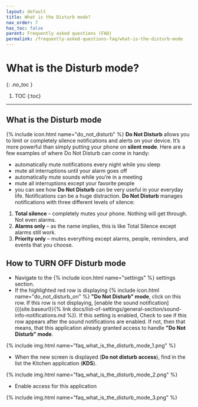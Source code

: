 ```yaml
---
layout: default
title: What is the Disturb mode?
nav_order: 7
has_toc: false
parent: Frequently asked questions (FAQ)
permalink: /frequently-asked-questions-faq/what-is-the-disturb-mode
---
```


# What is the Disturb mode?
{: .no_toc }

1. TOC
{:toc}

---

## What is the Disturb mode
{% include icon.html name="do_not_disturb" %} **Do Not Disturb** allows you to limit or completely silence notifications and alerts on your device. It’s more powerful than simply putting your phone on **silent mode**. Here are a few examples of where Do Not Disturb can come in handy:

- automatically mute notifications every night while you sleep
- mute all interruptions until your alarm goes off
- automatically mute sounds while you’re in a meeting
- mute all interruptions except your favorite people
- you can see how **Do Not Disturb** can be very useful in your everyday life. Notifications can be a huge distraction. **Do Not Disturb** manages notifications with three different levels of silence:

1. **Total silence** – completely mutes your phone. Nothing will get through. Not even alarms.
1. **Alarms only** – as the name implies, this is like Total Silence except alarms still work.
1. **Priority only** – mutes everything except alarms, people, reminders, and events that you choose.

## How to TURN OFF Disturb mode

- Navigate to the {% include icon.html name="settings" %} settings section. 
- If the highlighted red row is displaying {% include icon.html name="do_not_disturb_on" %} **"Do Not Disturb" mode**, click on this row. If this row is not displaying, [enable the sound notification]({{site.baseurl}}{% link docs/list-of-settings/general-section/sound-info-notifications.md %}). If this setting is enabled, Check to see if this row appears after the sound notifications are enabled. If not, then that means, that this application already granted access to handle **"Do Not Disturb" mode**.

{% include img.html name="faq_what_is_the_disturb_mode_1.png" %}

- When the new screen is displayed (**Do not disturb access**), find in the list the Kitchen application (**KDS**). 

{% include img.html name="faq_what_is_the_disturb_mode_2.png" %}

- Enable access for this application

{% include img.html name="faq_what_is_the_disturb_mode_3.png" %}